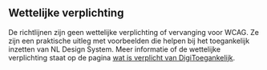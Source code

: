 ## Wettelijke verplichting

De richtlijnen zijn geen wettelijke verplichting of vervanging voor WCAG. Ze zijn een praktische uitleg met voorbeelden die helpen bij het toegankelijk inzetten van NL Design System. Meer informatie of de wettelijke verplichting staat op de pagina [wat is verplicht van DigiToegankelijk](https://www.digitoegankelijk.nl/wetgeving/wat-is-verplicht).
